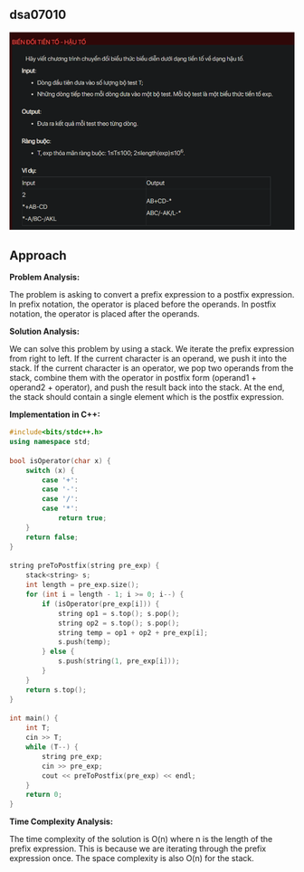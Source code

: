 ## dsa07010
![alt text](image.png)
## Approach
**Problem Analysis:**

The problem is asking to convert a prefix expression to a postfix expression. In prefix notation, the operator is placed before the operands. In postfix notation, the operator is placed after the operands.

**Solution Analysis:**

We can solve this problem by using a stack. We iterate the prefix expression from right to left. If the current character is an operand, we push it into the stack. If the current character is an operator, we pop two operands from the stack, combine them with the operator in postfix form (operand1 + operand2 + operator), and push the result back into the stack. At the end, the stack should contain a single element which is the postfix expression.

**Implementation in C++:**

```cpp
#include<bits/stdc++.h>
using namespace std;

bool isOperator(char x) {
    switch (x) {
        case '+':
        case '-':
        case '/':
        case '*':
            return true;
    }
    return false;
}

string preToPostfix(string pre_exp) {
    stack<string> s;
    int length = pre_exp.size();
    for (int i = length - 1; i >= 0; i--) {
        if (isOperator(pre_exp[i])) {
            string op1 = s.top(); s.pop();
            string op2 = s.top(); s.pop();
            string temp = op1 + op2 + pre_exp[i];
            s.push(temp);
        } else {
            s.push(string(1, pre_exp[i]));
        }
    }
    return s.top();
}

int main() {
    int T;
    cin >> T;
    while (T--) {
        string pre_exp;
        cin >> pre_exp;
        cout << preToPostfix(pre_exp) << endl;
    }
    return 0;
}
```

**Time Complexity Analysis:**

The time complexity of the solution is O(n) where n is the length of the prefix expression. This is because we are iterating through the prefix expression once. The space complexity is also O(n) for the stack.